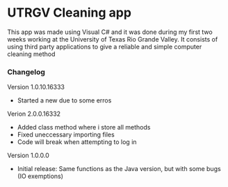 <h1>UTRGV Cleaning app</h1>

<p> This app was made using Visual C# and it was done during my first two weeks working at the University of Texas Rio Grande Valley.
	It consists of using third party applications to give a reliable and simple computer cleaning method</p>
	
<dl>
  <H3>Changelog</H3>
	<dt>Version 1.0.10.16333</dt>
	<ul>
	<li>Started a new due to some erros</li>
	</ul>
  <dt>Verion 2.0.0.16332</dt>
  <ul>
  <li>Added class method where i store all methods</li>
  <li>Fixed uneccessary importing files</li>
  <li>Code will break when attempting to log in</li>
  </ul>
      <dt>Version 1.0.0.0</dt>
  <ul>
  <li>Initial release: Same functions as the Java version, but with some bugs (IO exemptions)</li>
  </ul>
</dl>
